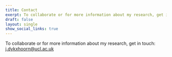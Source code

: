 ```yaml
---
title: Contact
exerpt: To collaborate or for more information about my research, get in touch. Email j.dykxhoorn@ucl.ac.uk or reach out on social media. 
draft: false
layout: single
show_social_links: true
---
```

To collaborate or for more information about my research, get in touch: j.dykxhoorn@ucl.ac.uk